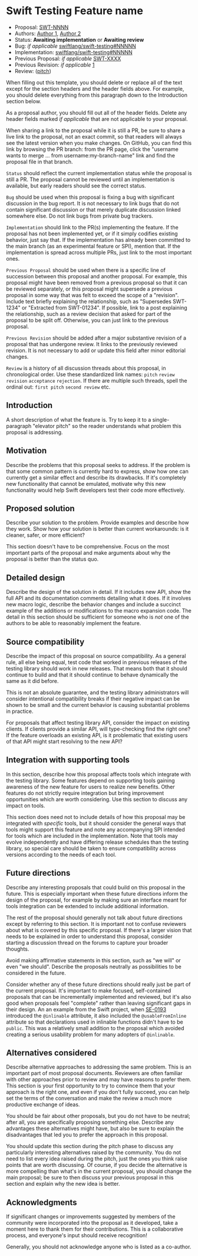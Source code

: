 # Swift Testing Feature name

* Proposal: [SWT-NNNN](NNNN-filename.md)
* Authors: [Author 1](https://github.com/author1), [Author 2](https://github.com/author2)
* Status: **Awaiting implementation** or **Awaiting review**
* Bug: _if applicable_ [swiftlang/swift-testing#NNNNN](https://github.com/swiftlang/swift-testing/issues/NNNNN)
* Implementation: [swiftlang/swift-testing#NNNNN](https://github.com/swiftlang/swift-testing/pull/NNNNN)
* Previous Proposal: _if applicable_ [SWT-XXXX](XXXX-filename.md)
* Previous Revision: _if applicable_ [1](https://github.com/swiftlang/swift-testing/blob/...commit-ID.../Documentation/Proposals/NNNN-filename.md)
* Review: ([pitch](https://forums.swift.org/...))

When filling out this template, you should delete or replace all of the text
except for the section headers and the header fields above. For example, you
should delete everything from this paragraph down to the Introduction section
below.

As a proposal author, you should fill out all of the header fields. Delete any
header fields marked _if applicable_ that are not applicable to your proposal.

When sharing a link to the proposal while it is still a PR, be sure to share a
live link to the proposal, not an exact commit, so that readers will always see
the latest version when you make changes. On GitHub, you can find this link by
browsing the PR branch: from the PR page, click the "username wants to merge ...
from username:my-branch-name" link and find the proposal file in that branch.

`Status` should reflect the current implementation status while the proposal is
still a PR. The proposal cannot be reviewed until an implementation is available,
but early readers should see the correct status.

`Bug` should be used when this proposal is fixing a bug with significant
discussion in the bug report. It is not necessary to link bugs that do not
contain significant discussion or that merely duplicate discussion linked
somewhere else. Do not link bugs from private bug trackers.

`Implementation` should link to the PR(s) implementing the feature. If the
proposal has not been implemented yet, or if it simply codifies existing
behavior, just say that. If the implementation has already been committed to the
main branch (as an experimental feature or SPI), mention that. If the
implementation is spread across multiple PRs, just link to the most important
ones.

`Previous Proposal` should be used when there is a specific line of succession
between this proposal and another proposal. For example, this proposal might
have been removed from a previous proposal so that it can be reviewed separately,
or this proposal might supersede a previous proposal in some way that was felt
to exceed the scope of a "revision". Include text briefly explaining the
relationship, such as "Supersedes SWT-1234" or "Extracted from SWT-01234". If
possible, link to a post explaining the relationship, such as a review decision
that asked for part of the proposal to be split off. Otherwise, you can just
link to the previous proposal.

`Previous Revision` should be added after a major substantive revision of a
proposal that has undergone review. It links to the previously reviewed revision.
It is not necessary to add or update this field after minor editorial changes.

`Review` is a history of all discussion threads about this proposal, in
chronological order. Use these standardized link names: `pitch` `review`
`revision` `acceptance` `rejection`. If there are multiple such threads, spell
the ordinal out: `first pitch` `second review` etc.

## Introduction

A short description of what the feature is. Try to keep it to a single-paragraph
"elevator pitch" so the reader understands what problem this proposal is
addressing.

## Motivation

Describe the problems that this proposal seeks to address. If the problem is
that some common pattern is currently hard to express, show how one can
currently get a similar effect and describe its drawbacks. If it's completely
new functionality that cannot be emulated, motivate why this new functionality
would help Swift developers test their code more effectively.

## Proposed solution

Describe your solution to the problem. Provide examples and describe how they
work. Show how your solution is better than current workarounds: is it cleaner,
safer, or more efficient?

This section doesn't have to be comprehensive. Focus on the most important parts
of the proposal and make arguments about why the proposal is better than the
status quo.

## Detailed design

Describe the design of the solution in detail. If it includes new API, show the
full API and its documentation comments detailing what it does. If it involves
new macro logic, describe the behavior changes and include a succinct example of
the additions or modifications to the macro expansion code. The detail in this
section should be sufficient for someone who is *not* one of the authors to be
able to reasonably implement the feature.

## Source compatibility

Describe the impact of this proposal on source compatibility. As a general rule,
all else being equal, test code that worked in previous releases of the testing
library should work in new releases. That means both that it should continue to
build and that it should continue to behave dynamically the same as it did
before.

This is not an absolute guarantee, and the testing library administrators will
consider intentional compatibility breaks if their negative impact can be shown
to be small and the current behavior is causing substantial problems in practice.

For proposals that affect testing library API, consider the impact on existing
clients. If clients provide a similar API, will type-checking find the right one?
If the feature overloads an existing API, is it problematic that existing users
of that API might start resolving to the new API?

## Integration with supporting tools

In this section, describe how this proposal affects tools which integrate with
the testing library. Some features depend on supporting tools gaining awareness
of the new feature for users to realize new benefits. Other features do not
strictly require integration but bring improvement opportunities which are worth
considering. Use this section to discuss any impact on tools.

This section does need not to include details of how this proposal may be
integrated with _specific_ tools, but it should consider the general ways that
tools might support this feature and note any accompanying SPI intended for
tools which are included in the implementation. Note that tools may evolve
independently and have differing release schedules than the testing library, so
special care should be taken to ensure compatibility across versions according
to the needs of each tool.

## Future directions

Describe any interesting proposals that could build on this proposal in the
future. This is especially important when these future directions inform the
design of the proposal, for example by making sure an interface meant for tools
integration can be extended to include additional information.

The rest of the proposal should generally not talk about future directions
except by referring to this section. It is important not to confuse reviewers
about what is covered by this specific proposal. If there's a larger vision that
needs to be explained in order to understand this proposal, consider starting a
discussion thread on the forums to capture your broader thoughts.

Avoid making affirmative statements in this section, such as "we will" or even
"we should". Describe the proposals neutrally as possibilities to be considered
in the future.

Consider whether any of these future directions should really just be part of
the current proposal. It's important to make focused, self-contained proposals
that can be incrementally implemented and reviewed, but it's also good when
proposals feel "complete" rather than leaving significant gaps in their design.
An an example from the Swift project, when
[SE-0193](https://github.com/swiftlang/swift-evolution/blob/main/proposals/0193-cross-module-inlining-and-specialization.md)
introduced the `@inlinable` attribute, it also included the `@usableFromInline`
attribute so that declarations used in inlinable functions didn't have to be
`public`. This was a relatively small addition to the proposal which avoided
creating a serious usability problem for many adopters of `@inlinable`.

## Alternatives considered

Describe alternative approaches to addressing the same problem. This is an
important part of most proposal documents. Reviewers are often familiar with
other approaches prior to review and may have reasons to prefer them. This
section is your first opportunity to try to convince them that your approach is
the right one, and even if you don't fully succeed, you can help set the terms
of the conversation and make the review a much more productive exchange of ideas.

You should be fair about other proposals, but you do not have to be neutral;
after all, you are specifically proposing something else. Describe any
advantages these alternatives might have, but also be sure to explain the
disadvantages that led you to prefer the approach in this proposal.

You should update this section during the pitch phase to discuss any
particularly interesting alternatives raised by the community. You do not need
to list every idea raised during the pitch, just the ones you think raise points
that are worth discussing. Of course, if you decide the alternative is more
compelling than what's in the current proposal, you should change the main
proposal; be sure to then discuss your previous proposal in this section and
explain why the new idea is better.

## Acknowledgments

If significant changes or improvements suggested by members of the community
were incorporated into the proposal as it developed, take a moment here to thank
them for their contributions. This is a collaborative process, and everyone's
input should receive recognition!

Generally, you should not acknowledge anyone who is listed as a co-author.
